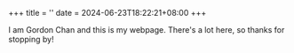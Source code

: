 +++
title = ''
date = 2024-06-23T18:22:21+08:00
+++

I am Gordon Chan and this is my webpage. There's a lot here, so thanks for stopping by!
